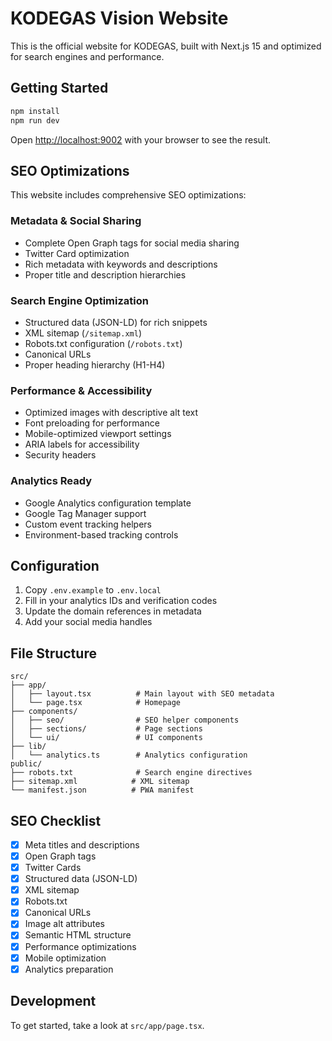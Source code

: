 # KODEGAS Vision Website

This is the official website for KODEGAS, built with Next.js 15 and optimized for search engines and performance.

## Getting Started

```bash
npm install
npm run dev
```

Open [http://localhost:9002](http://localhost:9002) with your browser to see the result.

## SEO Optimizations

This website includes comprehensive SEO optimizations:

### Metadata & Social Sharing
- Complete Open Graph tags for social media sharing
- Twitter Card optimization
- Rich metadata with keywords and descriptions
- Proper title and description hierarchies

### Search Engine Optimization
- Structured data (JSON-LD) for rich snippets
- XML sitemap (`/sitemap.xml`)
- Robots.txt configuration (`/robots.txt`)
- Canonical URLs
- Proper heading hierarchy (H1-H4)

### Performance & Accessibility
- Optimized images with descriptive alt text
- Font preloading for performance
- Mobile-optimized viewport settings
- ARIA labels for accessibility
- Security headers

### Analytics Ready
- Google Analytics configuration template
- Google Tag Manager support
- Custom event tracking helpers
- Environment-based tracking controls

## Configuration

1. Copy `.env.example` to `.env.local`
2. Fill in your analytics IDs and verification codes
3. Update the domain references in metadata
4. Add your social media handles

## File Structure

```
src/
├── app/
│   ├── layout.tsx          # Main layout with SEO metadata
│   └── page.tsx            # Homepage
├── components/
│   ├── seo/                # SEO helper components
│   ├── sections/           # Page sections
│   └── ui/                 # UI components
├── lib/
│   └── analytics.ts        # Analytics configuration
public/
├── robots.txt              # Search engine directives
├── sitemap.xml            # XML sitemap
└── manifest.json          # PWA manifest
```

## SEO Checklist

- [x] Meta titles and descriptions
- [x] Open Graph tags
- [x] Twitter Cards
- [x] Structured data (JSON-LD)
- [x] XML sitemap
- [x] Robots.txt
- [x] Canonical URLs
- [x] Image alt attributes
- [x] Semantic HTML structure
- [x] Performance optimizations
- [x] Mobile optimization
- [x] Analytics preparation

## Development

To get started, take a look at `src/app/page.tsx`.
